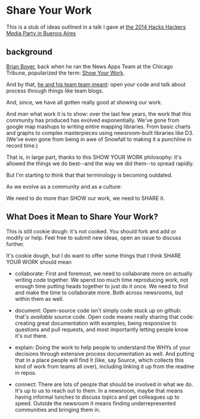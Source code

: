 Share Your Work
=============

This is a stub of ideas outlined in a talk I gave at [the 2014 Hacks Hackers Media Party in Buenos Aires](http://mediaparty.info/2014/)

background
----------

[Brian Boyer](https://twitter.com/brianboyer), back when he ran the News Apps Team at the Chicago Tribune, popularized the term: [Show Your Work](https://twitter.com/brianboyer/status/184750320868524034).

And by that, [he and his team team meant](http://blog.apps.chicagotribune.com/2011/09/02/show-your-work/): open your code and talk about process through things like team blogs.

And, since, we have all gotten really good at showing our work.

And *man* what work it is to show: over the last few years, the work that this community has produced has evolved exponentially. We've gone from google map mashups to writing entire mapping libraries. From basic charts and graphs to complex masterpieces using newsroom-built libraries like D3. (We've even gone from being in awe of Snowfall to making it a punchline in record time.)

That is, in large part, thanks to this SHOW YOUR WORK philosophy: it's allowed the things we do best--and the way we did them--to spread rapidly.

But I'm starting to think that that terminology is becoming outdated. 

As we evolve as a community and as a culture:  

We need to do more than SHOW our work, we need to SHARE it. 

What Does it Mean to Share Your Work?
---------------

This is still cookie dough: it's not cooked. You should fork and add or modify or help. Feel free to submit new ideas, open an issue to discuss further. 

It's cookie dough, but I do want to offer some things that I think SHARE YOUR WORK should mean

* collaborate: First and foremost, we need to collaborate more on actually writing code together. We spend too much time reproducing work, not enough time putting heads together to just do it once. We need to find and make the time to collaborate more. Both across newsrooms, but within them as well.

* document: Open-source code isn't simply code stuck up on github: that's *available* source code. Open code means really sharing that code: creating great documentation with examples, being responsive to questions and pull requests, and most importantly letting people know it's out there. 

* explain: Doing the work to help people to understand the WHYs of your decisions through extensive process documentation as well. And putting that in a place people will find it (like, say Source, which collects this kind of work from teams all over), including linking it up from the readme in repos.

* connect: There are lots of people that should be involved in what we do. It's up to us to reach out to them. In a newsroom, maybe that means having informal lunches to discuss topics and get colleagues up to speed. Outside the newsroom it means finding underrepresented communities and bringing them in.
